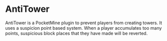 AntiTower
=========

AntiTower is a PocketMine plugin to prevent players from creating towers. It uses a suspicion point based system. When a player accumulates too many points, suspicious block places that they have made will be reverted.
